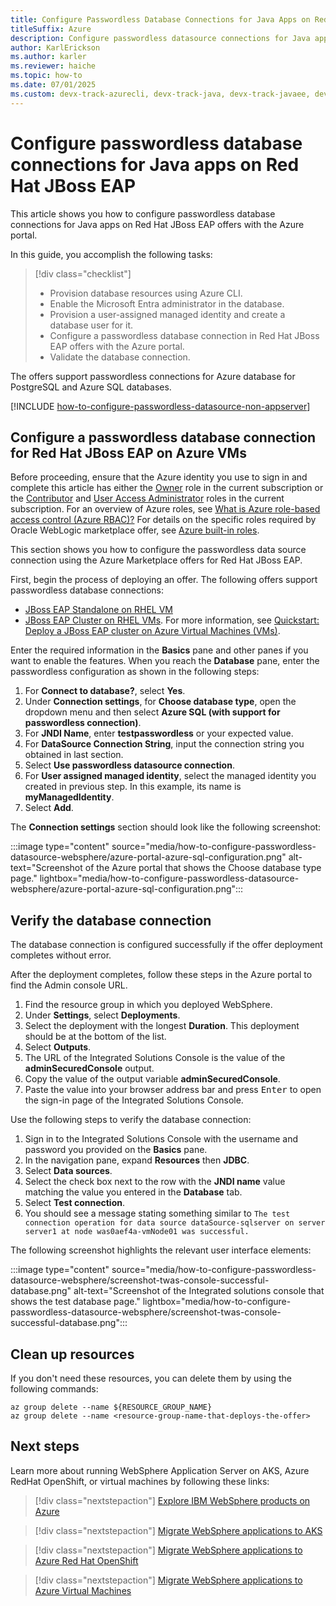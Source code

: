 ```yaml
---
title: Configure Passwordless Database Connections for Java Apps on Red Hat JBoss EAP
titleSuffix: Azure
description: Configure passwordless datasource connections for Java apps on Red Hat JBoss EAP.
author: KarlErickson
ms.author: karler
ms.reviewer: haiche
ms.topic: how-to
ms.date: 07/01/2025
ms.custom: devx-track-azurecli, devx-track-java, devx-track-javaee, devx-track-javaee-wls, devx-track-javaee-wls-aks, devx-track-javaee-wls-vm, has-azure-ad-ps-ref, passwordless-java
---
```


# Configure passwordless database connections for Java apps on Red Hat JBoss EAP

This article shows you how to configure passwordless database connections for Java apps on Red Hat JBoss EAP offers with the Azure portal.

In this guide, you accomplish the following tasks:

> [!div class="checklist"]
> - Provision database resources using Azure CLI.
> - Enable the Microsoft Entra administrator in the database.
> - Provision a user-assigned managed identity and create a database user for it.
> - Configure a passwordless database connection in Red Hat JBoss EAP offers with the Azure portal.
> - Validate the database connection.

The offers support passwordless connections for Azure database for PostgreSQL and Azure SQL databases.

[!INCLUDE [how-to-configure-passwordless-datasource-non-appserver](includes/how-to-configure-passwordless-datasource-non-appserver.md)]

## Configure a passwordless database connection for Red Hat JBoss EAP on Azure VMs

Before proceeding, ensure that the Azure identity you use to sign in and complete this article has either the [Owner](/azure/role-based-access-control/built-in-roles#owner) role in the current subscription or the [Contributor](/azure/role-based-access-control/built-in-roles#contributor) and [User Access Administrator](/azure/role-based-access-control/built-in-roles#user-access-administrator) roles in the current subscription. For an overview of Azure roles, see [What is Azure role-based access control (Azure RBAC)?](/azure/role-based-access-control/overview) For details on the specific roles required by Oracle WebLogic marketplace offer, see [Azure built-in roles](/azure/role-based-access-control/built-in-roles).

This section shows you how to configure the passwordless data source connection using the Azure Marketplace offers for Red Hat JBoss EAP.

First, begin the process of deploying an offer. The following offers support passwordless database connections:

- [JBoss EAP Standalone on RHEL VM](https://aka.ms/eap-vm-single-portal)
- [JBoss EAP Cluster on RHEL VMs](https://aka.ms/eap-vm-cluster-portal). For more information, see [Quickstart: Deploy a JBoss EAP cluster on Azure Virtual Machines (VMs)](/azure/virtual-machines/workloads/redhat/jboss-eap-azure-vm).

Enter the required information in the **Basics** pane and other panes if you want to enable the features. When you reach the **Database** pane, enter the passwordless configuration as shown in the following steps:

1. For **Connect to database?**, select **Yes**.
1. Under **Connection settings**, for **Choose database type**, open the dropdown menu and then select **Azure SQL (with support for passwordless connection)**.
1. For **JNDI Name**, enter **testpasswordless** or your expected value.
1. For **DataSource Connection String**, input the connection string you obtained in last section.
1. Select **Use passwordless datasource connection**.
1. For **User assigned managed identity**, select the managed identity you created in previous step. In this example, its name is **myManagedIdentity**.
1. Select **Add**.

The **Connection settings** section should look like the following screenshot:

:::image type="content" source="media/how-to-configure-passwordless-datasource-websphere/azure-portal-azure-sql-configuration.png" alt-text="Screenshot of the Azure portal that shows the Choose database type page." lightbox="media/how-to-configure-passwordless-datasource-websphere/azure-portal-azure-sql-configuration.png":::

## Verify the database connection

The database connection is configured successfully if the offer deployment completes without error.

After the deployment completes, follow these steps in the Azure portal to find the Admin console URL.

1. Find the resource group in which you deployed WebSphere.
1. Under **Settings**, select **Deployments**.
1. Select the deployment with the longest **Duration**. This deployment should be at the bottom of the list.
1. Select **Outputs**.
1. The URL of the Integrated Solutions Console is the value of the **adminSecuredConsole** output.
1. Copy the value of the output variable **adminSecuredConsole**.
1. Paste the value into your browser address bar and press <kbd>Enter</kbd> to open the sign-in page of the Integrated Solutions Console.

Use the following steps to verify the database connection:

1. Sign in to the Integrated Solutions Console with the username and password you provided on the **Basics** pane.
1. In the navigation pane, expand **Resources** then **JDBC**.
1. Select **Data sources**.
1. Select the check box next to the row with the **JNDI name** value matching the value you entered in the **Database** tab.
1. Select **Test connection**.
1. You should see a message stating something similar to `The test connection operation for data source dataSource-sqlserver on server server1 at node was0aef4a-vmNode01 was successful.`

The following screenshot highlights the relevant user interface elements:

:::image type="content" source="media/how-to-configure-passwordless-datasource-websphere/screenshot-twas-console-successful-database.png" alt-text="Screenshot of the Integrated solutions console that shows the test database page." lightbox="media/how-to-configure-passwordless-datasource-websphere/screenshot-twas-console-successful-database.png":::

## Clean up resources

If you don't need these resources, you can delete them by using the following commands:

```azurecli-interactive
az group delete --name ${RESOURCE_GROUP_NAME}
az group delete --name <resource-group-name-that-deploys-the-offer>
```

## Next steps

Learn more about running WebSphere Application Server on AKS, Azure RedHat OpenShift, or virtual machines by following these links:

> [!div class="nextstepaction"]
> [Explore IBM WebSphere products on Azure](websphere-family.md)

> [!div class="nextstepaction"]
> [Migrate WebSphere applications to AKS](../migration/migrate-websphere-to-azure-kubernetes-service.md?toc=/azure/developer/java/ee/toc.json&bc=/azure/developer/java/breadcrumb/toc.json)

> [!div class="nextstepaction"]
> [Migrate WebSphere applications to Azure Red Hat OpenShift](../migration/migrate-websphere-to-azure-redhat-openshift.md?toc=/azure/developer/java/ee/toc.json&bc=/azure/developer/java/breadcrumb/toc.json)

> [!div class="nextstepaction"]
> [Migrate WebSphere applications to Azure Virtual Machines](../migration/migrate-websphere-to-virtual-machines.md?toc=/azure/developer/java/ee/toc.json&bc=/azure/developer/java/breadcrumb/toc.json)
